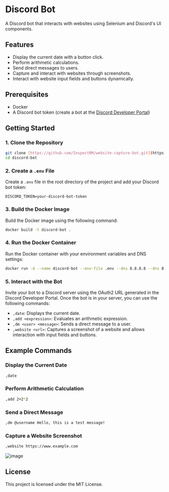 
# Discord Bot

A Discord bot that interacts with websites using Selenium and Discord's UI components.

## Features

- Display the current date with a button click.
- Perform arithmetic calculations.
- Send direct messages to users.
- Capture and interact with websites through screenshots.
- Interact with website input fields and buttons dynamically.

## Prerequisites

- Docker
- A Discord bot token (create a bot at the [Discord Developer Portal](https://discord.com/developers/applications))

## Getting Started

### 1. Clone the Repository

```bash
git clone [https://github.com/InspectRM/website-capture-bot.git](https://github.com/InspectRM/website-capture-bot.git)
cd discord-bot
```

### 2. Create a `.env` File

Create a `.env` file in the root directory of the project and add your Discord bot token:

```env
DISCORD_TOKEN=your-discord-bot-token
```

### 3. Build the Docker Image

Build the Docker image using the following command:

```bash
docker build -t discord-bot .
```

### 4. Run the Docker Container

Run the Docker container with your environment variables and DNS settings:

```bash
docker run -d --name discord-bot --env-file .env --dns 8.8.8.8 --dns 8.8.4.4 -p 4000:80 discord-bot
```

### 5. Interact with the Bot

Invite your bot to a Discord server using the OAuth2 URL generated in the Discord Developer Portal. Once the bot is in your server, you can use the following commands:

- `,date`: Displays the current date.
- `,add <expression>`: Evaluates an arithmetic expression.
- `,dm <user> <message>`: Sends a direct message to a user.
- `,website <url>`: Captures a screenshot of a website and allows interaction with input fields and buttons.

## Example Commands

### Display the Current Date

```bash
,date
```

### Perform Arithmetic Calculation

```bash
,add 2+2*2
```

### Send a Direct Message

```bash
,dm @username Hello, this is a test message!
```

### Capture a Website Screenshot

```bash
,website https://www.example.com
```

![image](https://github.com/user-attachments/assets/14ab2459-e60c-4801-bafb-295b0acc9d5e)


## License

This project is licensed under the MIT License.
